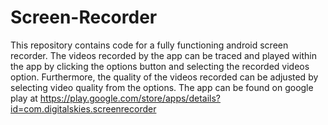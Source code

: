 # Screen-Recorder
This repository contains code for a fully functioning android screen recorder. The videos recorded by the app can be traced and played within the app by clicking the options button and selecting the recorded videos option. Furthermore, the quality of the videos recorded can be adjusted by selecting video quality from the options. The app can be found on google play at https://play.google.com/store/apps/details?id=com.digitalskies.screenrecorder
